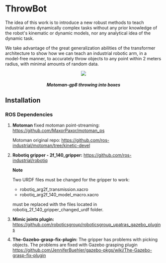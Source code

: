 # ThrowBot
The idea of this work is to introduce a new robust methods to teach industrial arms dynamically complex tasks
without any prior knowledge of the robot's kinematic or dynamic models, nor any analytical idea of the dynamic task.

We take advantage of the great generalization abilities of the transformer architecture to show how we can teach an
industrial robotic arm, in a model-free manner, to accurately throw objects to any point within 2 meters radius, 
with minimal amounts of random data.

<p align="center">
<img src="gif/throw_many.gif">
</p>
<h5 align="center">Motoman-gp8 throwing into boxes</h5>

## Installation
### ROS Dependencies
1. **Motoman**
fixed motoman point-streaming:
https://github.com/MaxorPaxor/motoman_ps

    Motoman original repo: 
    https://github.com/ros-industrial/motoman/tree/kinetic-devel

2. **Robotiq gripper - 2f_140_gripper:**
https://github.com/ros-industrial/robotiq

    **Note**

    Two URDF files must be changed for the gripper to work:

    - robotiq_arg2f_transmission.xacro
    - robotiq_arg2f_140_model_macro.xacro
   
    must be replaced with the files located in robotiq_2f_140_gripper_changed_urdf folder.

3. **Mimic joints plugin:**
https://github.com/roboticsgroup/roboticsgroup_upatras_gazebo_plugins

4. **The-Gazebo-grasp-fix-plugin:**
The gripper has problems with picking objects.
The problems are fixed with Gazebo grasping plugin
https://github.com/JenniferBuehler/gazebo-pkgs/wiki/The-Gazebo-grasp-fix-plugin
